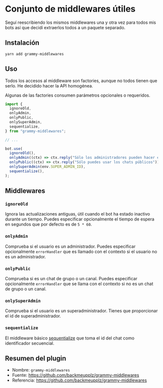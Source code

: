 # Conjunto de middlewares útiles

Seguí reescribiendo los mismos middlewares una y otra vez para todos mis bots así que decidí extraerlos todos a un paquete separado.

## Instalación

`yarn add grammy-middlewares`

## Uso

Todos los accesos al middleware son factories, aunque no todos tienen que serlo.
He decidido hacer la API homogénea.

Algunas de las factories consumen parámetros opcionales o requeridos.

```ts
import {
  ignoreOld,
  onlyAdmin,
  onlyPublic,
  onlySuperAdmin,
  sequentialize,
} from "grammy-middlewares";

// ...

bot.use(
  ignoreOld(),
  onlyAdmin((ctx) => ctx.reply("Sólo los administradores pueden hacer esto")),
  onlyPublic((ctx) => ctx.reply("Sólo puedes usar los chats públicos")),
  onlySuperAdmin(env.SUPER_ADMIN_ID),
  sequentialize(),
);
```

## Middlewares

### `ignoreOld`

Ignora las actualizaciones antiguas, útil cuando el bot ha estado inactivo durante un tiempo.
Puedes especificar opcionalmente el tiempo de espera en segundos que por defecto es de `5 * 60`.

### `onlyAdmin`

Comprueba si el usuario es un administrador.
Puedes especificar opcionalmente `errorHandler` que es llamado con el contexto si el usuario no es un administrador.

### `onlyPublic`

Comprueba si es un chat de grupo o un canal.
Puedes especificar opcionalmente `errorHandler` que se llama con el contexto si no es un chat de grupo o un canal.

### `onlySuperAdmin`

Comprueba si el usuario es un superadministrador.
Tienes que proporcionar el id de superadministrador.

### `sequentialize`

El middleware básico [sequentialize](../advanced/scaling.md#la-concurrencia-es-difícil) que toma el id del chat como identificador secuencial.

## Resumen del plugin

- Nombre: `grammy-middlewares`
- Fuente: <https://github.com/backmeupplz/grammy-middlewares>
- Referencia: <https://github.com/backmeupplz/grammy-middlewares>
